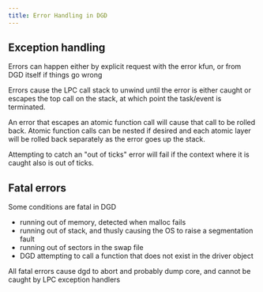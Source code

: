 ```yaml
---
title: Error Handling in DGD
---
```


## Exception handling

Errors can happen either by explicit request with the error kfun, or from DGD itself if things go wrong

Errors cause the LPC call stack to unwind until the error is either caught or escapes the top call on the stack, at which point the task/event is terminated.

An error that escapes an atomic function call will cause that call to be rolled back.  Atomic function calls can be nested if desired and each atomic layer will be rolled back separately as the error goes up the stack.

Attempting to catch an "out of ticks" error will fail if the context where it is caught also is out of ticks.

## Fatal errors

Some conditions are fatal in DGD

* running out of memory, detected when malloc fails
* running out of stack, and thusly causing the OS to raise a segmentation fault
* running out of sectors in the swap file
* DGD attempting to call a function that does not exist in the driver object

All fatal errors cause dgd to abort and probably dump core, and cannot be caught by LPC exception handlers
